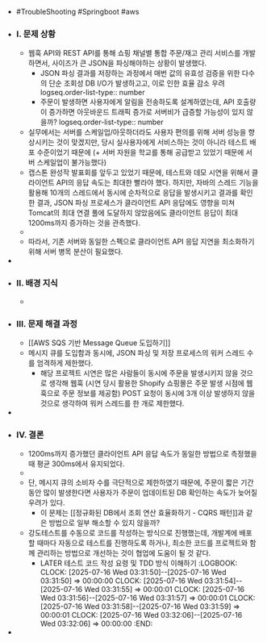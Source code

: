 - #TroubleShooting #Springboot #aws
- ### I. 문제 상황
	- 웹훅 API와 REST API를 통해 쇼핑 채널별 통합 주문/재고 관리 서비스를 개발하면서, 사이즈가 큰 JSON을 파싱해야하는 상황이 발생했다.
		- JSON 파싱 결과를 저장하는 과정에서 매번 값의 유효성 검증을 위한 다수의 단순 조회성 DB I/O가 발생하고고, 이로 인한 효율 감소 우려
		  logseq.order-list-type:: number
		- 주문이 발생하면 사용자에게 알림을 전송하도록 설계하였는데, API 호출량이 증가하면 아웃바운드 트래픽 증가로 서버비가 급증할 가능성이 있지 않을까?
		  logseq.order-list-type:: number
	- 실무에서는 서버를 스케일업/아웃하더라도 사용자 편의를 위해 서버 성능을 향상시키는 것이 맞겠지만, 당시 실사용자에게 서비스하는 것이 아니라 테스트 배포 수준이었기 때문에 (+ 서버 자원을 학교를 통해 공급받고 있었기 때문에 서버 스케일업이 불가능했다)
	- 캡스톤 완성작 발표회를 앞두고 있었기 때문에, 테스트와 데모 시연을 위해서 클라이언트 API의 응답 속도는 최대한 빨라야 했다. 하지만, 자바의 스레드 기능을 활용해 10개의 스레드에서 동시에 순차적으로 응답을 발생시키고 결과를 확인한 결과, JSON 파싱 프로세스가 클라이언트 API 응답에도 영향을 미쳐 Tomcat의 최대 연결 풀에 도달하지 않았음에도 클라이언트 응답이 최대 1200ms까지 증가하는 것을 관측했다.
	-
	- 따라서, 기존 서버와 동일한 스펙으로 클라이언트 API 응답 지연을 최소화하기 위해 서버 병목 분산이 필요했다.
-
- ### II. 배경 지식
	-
- ### III. 문제 해결 과정
	- [[AWS SQS 기반 Message Queue 도입하기]]
	- 메시지 큐를 도입함과 동시에, JSON 파싱 및 저장 프로세스의 워커 스레드 수를 엄격하게 제한했다.
		- 해당 프로젝트 시연은 많은 사람들이 동시에 주문을 발생시키지 않을 것으로 생각해 웹훅 (시연 당시 활용한 Shopify 쇼핑몰은 주문 발생 시점에 웹훅으로 주문 정보를 제공함) POST 요청이 동시에 3개 이상 발생하지 않을 것으로 생각하여 워커 스레드를 한 개로 제한했다.
-
- ### IV. 결론
	- 1200ms까지 증가했던 클라이언트 API 응답 속도가 동일한 방법으로 측정했을 때 평균 300ms에서 유지되었다.
	-
	- 단, 메시지 큐의 소비자 수를 극단적으로 제한하였기 때문에, 주문이 짧은 기간 동안 많이 발생한다면 사용자가 주문이 업데이트된 DB 확인하는 속도가 늦어질 우려가 있다.
		- 이 문제는 [[정규화된 DB에서 조회 연산 효율화하기 - CQRS 패턴]]과 같은 방법으로 일부 해소할 수 있지 않을까?
	- 강도테스트를 수동으로 코드를 작성하는 방식으로 진행했는데, 개발계에 배포할 때마다 자동으로 테스트를 진행하도록 하거나, 최소한 코드를 프로젝트와 함께 관리하는 방법으로 개선하는 것이 협업에 도움이 될 것 같다.
		- LATER 테스트 코드 작성 요령 및 TDD 방식 이해하기
		  :LOGBOOK:
		  CLOCK: [2025-07-16 Wed 03:31:50]--[2025-07-16 Wed 03:31:50] =>  00:00:00
		  CLOCK: [2025-07-16 Wed 03:31:54]--[2025-07-16 Wed 03:31:55] =>  00:00:01
		  CLOCK: [2025-07-16 Wed 03:31:56]--[2025-07-16 Wed 03:31:57] =>  00:00:01
		  CLOCK: [2025-07-16 Wed 03:31:58]--[2025-07-16 Wed 03:31:59] =>  00:00:01
		  CLOCK: [2025-07-16 Wed 03:32:06]--[2025-07-16 Wed 03:32:06] =>  00:00:00
		  :END:
-